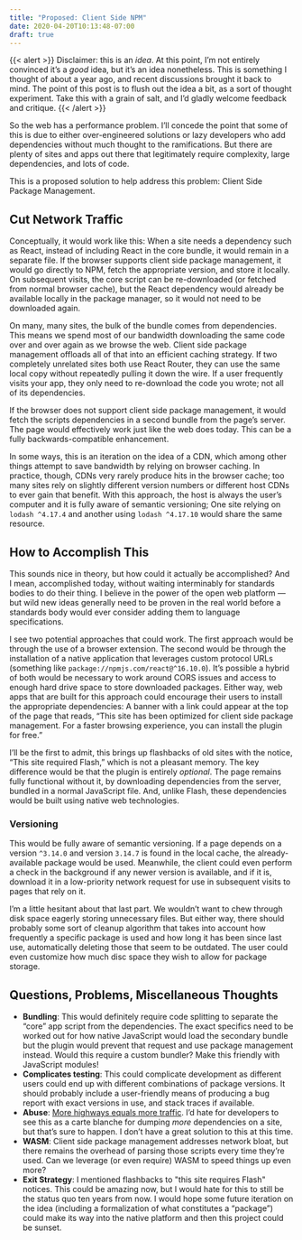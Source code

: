 ```yaml
---
title: "Proposed: Client Side NPM"
date: 2020-04-20T10:13:48-07:00
draft: true
---
```


{{< alert >}}
Disclaimer: this is an _idea_.
At this point, I’m not entirely convinced it’s a _good_ idea, but it’s an idea nonetheless.
This is something I thought of about a year ago, and recent discussions brought it back to mind.
The point of this post is to flush out the idea a bit, as a sort of thought experiment.
Take this with a grain of salt, and I’d gladly welcome feedback and critique.
{{< /alert >}}

So the web has a performance problem.
I’ll concede the point that some of this is due to either over-engineered solutions or lazy developers who add dependencies without much thought to the ramifications.
But there are plenty of sites and apps out there that legitimately require complexity, large dependencies, and lots of code.

This is a proposed solution to help address this problem: Client Side Package Management.

## Cut Network Traffic

Conceptually, it would work like this:
When a site needs a dependency such as React, instead of including React in the core bundle, it would remain in a separate file.
If the browser supports client side package management, it would go directly to NPM, fetch the appropriate version, and store it locally.
On subsequent visits, the core script can be re-downloaded (or fetched from normal browser cache), but the React dependency would already be available locally in the package manager, so it would not need to be downloaded again.

On many, many sites, the bulk of the bundle comes from dependencies.
This means we spend most of our bandwidth downloading the same code over and over again as we browse the web.
Client side package management offloads all of that into an efficient caching strategy.
If two completely unrelated sites both use React Router, they can use the same local copy without repeatedly pulling it down the wire.
If a user frequently visits your app, they only need to re-download the code you wrote; not all of its dependencies.

If the browser does not support client side package management, it would fetch the scripts dependencies in a second bundle from the page’s server.
The page would effectively work just like the web does today.
This can be a fully backwards-compatible enhancement.

In some ways, this is an iteration on the idea of a CDN, which among other things attempt to save bandwidth by relying on browser caching.
In practice, though, CDNs very rarely produce hits in the browser cache;
too many sites rely on slightly different version numbers or different host CDNs to ever gain that benefit.
With this approach, the host is always the user’s computer and it is fully aware of semantic versioning;
One site relying on `lodash ^4.17.4` and another using `lodash ^4.17.10` would share the same resource.

## How to Accomplish This

This sounds nice in theory, but how could it actually be accomplished? And I mean, accomplished today, without waiting interminably for standards bodies to do their thing. I believe in the power of the open web platform — but wild new ideas generally need to be proven in the real world before a standards body would ever consider adding them to language specifications.

I see two potential approaches that could work.
The first approach would be through the use of a browser extension.
The second would be through the installation of a native application that leverages custom protocol URLs (something like `package://npmjs.com/react@^16.10.0`).
It’s possible a hybrid of both would be necessary to work around CORS issues and access to enough hard drive space to store downloaded packages.
Either way, web apps that are built for this approach could encourage their users to install the appropriate dependencies:
A banner with a link could appear at the top of the page that reads,
“This site has been optimized for client side package management. For a faster browsing experience, you can install the plugin for free.”

I’ll be the first to admit, this brings up flashbacks of old sites with the notice, “This site required Flash,” which is not a pleasant memory.
The key difference would be that the plugin is entirely _optional_.
The page remains fully functional without it, by downloading dependencies from the server, bundled in a normal JavaScript file.
And, unlike Flash, these dependencies would be built using native web technologies.

### Versioning

This would be fully aware of semantic versioning.
If a page depends on a version `^3.14.0` and version `3.14.7` is found in the local cache, the already-available package would be used.
Meanwhile, the client could even perform a check in the background if any newer version is available, and if it is, download it in a low-priority network request for use in subsequent visits to pages that rely on it.

I’m a little hesitant about that last part.
We wouldn’t want to chew through disk space eagerly storing unnecessary files.
But either way, there should probably some sort of cleanup algorithm that takes into account how frequently a specific package is used and how long it has been since last use, automatically deleting those that seem to be outdated.
The user could even customize how much disc space they wish to allow for package storage.

## Questions, Problems, Miscellaneous Thoughts

* **Bundling**: This would definitely require code splitting to separate the “core” app script from the dependencies. The exact specifics need to be worked out for how native JavaScript would load the secondary bundle but the plugin would prevent that request and use package management instead. Would this require a custom bundler? Make this friendly with JavaScript modules!
* **Complicates testing**: This could complicate development as different users could end up with different combinations of package versions. It should probably include a user-friendly means of producing a bug report with exact versions in use, and stack traces if available.
* **Abuse**: [More highways equals more traffic](https://usa.streetsblog.org/2017/06/21/the-science-is-clear-more-highways-equals-more-traffic-why-are-dots-still-ignoring-it/). I’d hate for developers to see this as a carte blanche for dumping _more_ dependencies on a site, but that’s sure to happen. I don’t have a great solution to this at this time.
* **WASM**: Client side package management addresses network bloat, but there remains the overhead of parsing those scripts every time they’re used. Can we leverage (or even require) WASM to speed things up even more?
* **Exit Strategy**: I mentioned flashbacks to "this site requires Flash" notices. This could be amazing now, but I would hate for this to still be the status quo ten years from now. I would hope some future iteration on the idea (including a formalization of what constitutes a “package”) could make its way into the native platform and then this project could be sunset.
